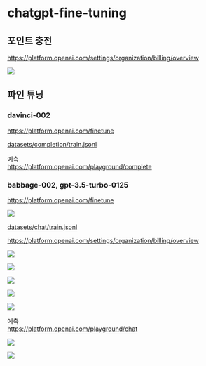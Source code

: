 # chatgpt-fine-tuning

## 포인트 충전

https://platform.openai.com/settings/organization/billing/overview

![](attach_files/1.png?raw=true)

## 파인 튜닝

### davinci-002

https://platform.openai.com/finetune

[datasets/completion/train.jsonl](datasets/completion/train.jsonl)

예측  
https://platform.openai.com/playground/complete

### babbage-002, gpt-3.5-turbo-0125

https://platform.openai.com/finetune

![](attach_files/1.png?raw=true)

[datasets/chat/train.jsonl](datasets/chat/train.jsonl)

https://platform.openai.com/settings/organization/billing/overview

![](attach_files/2.png?raw=true)

![](attach_files/3.png?raw=true)

![](attach_files/4.png?raw=true)

![](attach_files/5.png?raw=true)

![](attach_files/6.png?raw=true)

예측  
https://platform.openai.com/playground/chat

![](attach_files/7.png?raw=true)

![](attach_files/8.png?raw=true)
